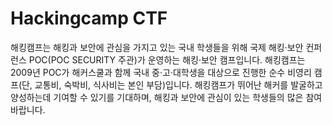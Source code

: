 # Hackingcamp CTF
해킹캠프는 해킹과 보안에 관심을 가지고 있는 국내 학생들을 위해 국제 해킹·보안 컨퍼런스 POC(POC SECURITY 주관)가 운영하는 해킹·보안 캠프입니다.
해킹캠프는 2009년 POC가 해커스쿨과 함께 국내 중·고·대학생을 대상으로 진행한 순수 비영리 캠프(단, 교통비, 숙박비, 식사비는 본인 부담)입니다.
해킹캠프가 뛰어난 해커를 발굴하고 양성하는데 기여할 수 있기를 기대하며, 해킹과 보안에 관심이 있는 학생들의 많은 참여 바랍니다.
